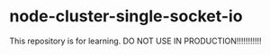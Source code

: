 # node-cluster-single-socket-io
This repository is for learning. DO NOT USE IN PRODUCTION!!!!!!!!!!!
